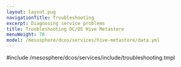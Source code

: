```yaml
---
layout: layout.pug
navigationTitle: Troubleshooting
excerpt: Diagnosing service problems
title: Troubleshooting DC/OS Hive Metastore
menuWeight: 70
model: /mesosphere/dcos/services/hive-metastore/data.yml
---
```


#include /mesosphere/dcos/services/include/troubleshooting.tmpl

